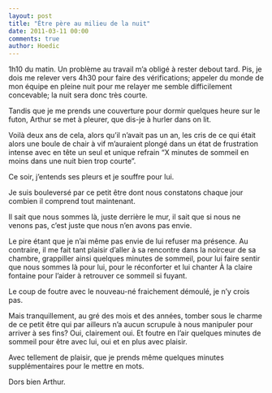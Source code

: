 ```yaml
---
layout: post
title: "Être père au milieu de la nuit"
date: 2011-03-11 00:00
comments: true
author: Hoedic
---
```


1h10 du matin. Un problème au travail m’a obligé à rester debout tard. Pis, je dois me relever vers 4h30 pour faire des vérifications; appeler du monde de mon équipe en pleine nuit pour me relayer me semble difficilement concevable; la nuit sera donc très courte.

Tandis que je me prends une couverture pour dormir quelques heure sur le futon, Arthur se met à pleurer, que dis-je à hurler dans on lit.

Voilà deux ans de cela, alors qu’il n’avait pas un an, les cris de ce qui était alors une boule de chair à vif m’auraient plongé dans un état de frustration intense avec en tête un seul et unique refrain “X minutes de sommeil en moins dans une nuit bien trop courte”.

Ce soir, j’entends ses pleurs et je souffre pour lui.

Je suis bouleversé par ce petit être dont nous constatons chaque jour combien il comprend tout maintenant.

Il sait que nous sommes là, juste derrière le mur, il sait que si nous ne venons pas, c’est juste que nous n’en avons pas envie.

Le pire étant que je n’ai même pas envie de lui refuser ma présence. Au contraire, il me fait tant plaisir d’aller à sa rencontre dans la noirceur de sa chambre, grappiller ainsi quelques minutes de sommeil, pour lui faire sentir que nous sommes là pour lui, pour le réconforter et lui chanter À la claire fontaine pour l’aider à retrouver ce sommeil si fuyant.

Le coup de foutre avec le nouveau-né fraichement démoulé, je n’y crois pas.

Mais tranquillement, au gré des mois et des années, tomber sous le charme de ce petit être qui par ailleurs n’a aucun scrupule à nous manipuler pour arriver à ses fins? Oui, clairement oui. Et foutre en l’air quelques minutes de sommeil pour être avec lui, oui et en plus avec plaisir.

Avec tellement de plaisir, que je prends même quelques minutes supplémentaires pour le mettre en mots.

Dors bien Arthur.